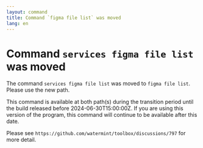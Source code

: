 ```yaml
---
layout: command
title: Command `figma file list` was moved
lang: en
---
```


# Command `services figma file list` was moved

The command `services figma file list` was moved to `figma file list`. Please use the new path.

This command is available at both path(s) during the transition period until the build released before 2024-06-30T15:00:00Z. If you are using this version of the program, this command will continue to be available after this date.

Please see `https://github.com/watermint/toolbox/discussions/797` for more detail.


